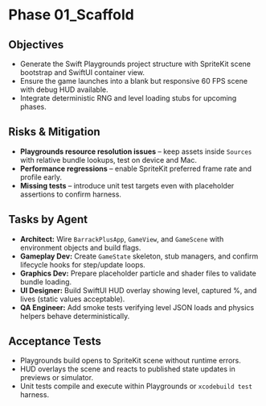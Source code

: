# Phase 01_Scaffold

## Objectives
- Generate the Swift Playgrounds project structure with SpriteKit scene bootstrap and SwiftUI container view.
- Ensure the game launches into a blank but responsive 60 FPS scene with debug HUD available.
- Integrate deterministic RNG and level loading stubs for upcoming phases.

## Risks & Mitigation
- **Playgrounds resource resolution issues** – keep assets inside `Sources` with relative bundle lookups, test on device and Mac.
- **Performance regressions** – enable SpriteKit preferred frame rate and profile early.
- **Missing tests** – introduce unit test targets even with placeholder assertions to confirm harness.

## Tasks by Agent
- **Architect:** Wire `BarrackPlusApp`, `GameView`, and `GameScene` with environment objects and build flags.
- **Gameplay Dev:** Create `GameState` skeleton, stub managers, and confirm lifecycle hooks for step/update loops.
- **Graphics Dev:** Prepare placeholder particle and shader files to validate bundle loading.
- **UI Designer:** Build SwiftUI HUD overlay showing level, captured %, and lives (static values acceptable).
- **QA Engineer:** Add smoke tests verifying level JSON loads and physics helpers behave deterministically.

## Acceptance Tests
- Playgrounds build opens to SpriteKit scene without runtime errors.
- HUD overlays the scene and reacts to published state updates in previews or simulator.
- Unit tests compile and execute within Playgrounds or `xcodebuild test` harness.
